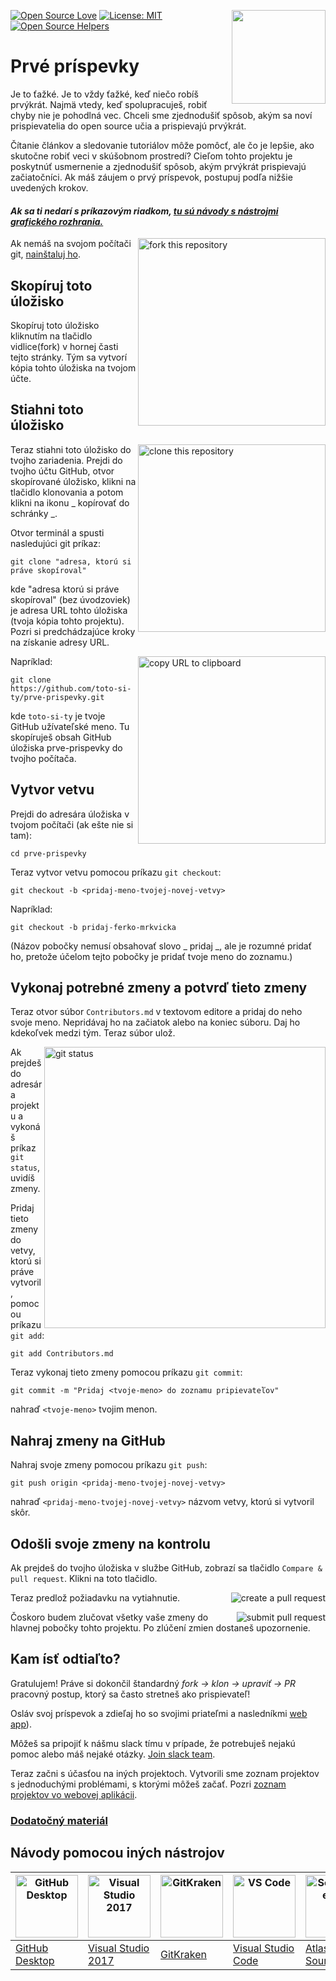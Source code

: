 [![Open Source Love](https://badges.frapsoft.com/os/v1/open-source.svg?v=103)](https://github.com/ellerbrock/open-source-badges/)
[<img align="right" width="150" src="https://firstcontributions.github.io/assets/Readme/join-slack-team.png">](https://join.slack.com/t/firstcontributors/shared_invite/zt-1hg51qkgm-Xc7HxhsiPYNN3ofX2_I8FA)
[![License: MIT](https://img.shields.io/badge/License-MIT-green.svg)](https://opensource.org/licenses/MIT)
[![Open Source Helpers](https://www.codetriage.com/roshanjossey/first-contributions/badges/users.svg)](https://www.codetriage.com/roshanjossey/first-contributions)

# Prvé príspevky

Je to ťažké. Je to vždy ťažké, keď niečo robíš prvýkrát. Najmä vtedy, keď spolupracuješ, robiť chyby nie je pohodlná vec. Chceli sme zjednodušiť spôsob, akým sa noví prispievatelia do open source učia a prispievajú prvýkrát.

Čítanie článkov a sledovanie tutoriálov môže pomôcť, ale čo je lepšie, ako skutočne robiť veci v skúšobnom prostredí? Cieľom tohto projektu je poskytnúť usmernenie a zjednodušiť spôsob, akým prvýkrát prispievajú začiatočníci. Ak máš záujem o prvý príspevok, postupuj podľa nižšie uvedených krokov.

#### _Ak sa ti nedarí s príkazovým riadkom, [tu sú návody s nástrojmi grafického rozhrania.](#návody-pomocou-iných-nástrojov)_

<img align="right" width="300" src="https://firstcontributions.github.io/assets/Readme/fork.png" alt="fork this repository" />

Ak nemáš na svojom počítači git, [nainštaluj ho](https://help.github.com/articles/set-up-git/).

## Skopíruj toto úložisko

Skopíruj toto úložisko kliknutím na tlačidlo vidlice(fork) v hornej časti tejto stránky.
Tým sa vytvorí kópia tohto úložiska na tvojom účte.

## Stiahni toto úložisko

<img align="right" width="300" src="https://firstcontributions.github.io/assets/Readme/clone.png" alt="clone this repository" />

Teraz stiahni toto úložisko do tvojho zariadenia. Prejdi do tvojho účtu GitHub, otvor skopírované úložisko, klikni na tlačidlo klonovania a potom klikni na ikonu _ kopírovať do schránky _.

Otvor terminál a spusti nasledujúci git príkaz:

```
git clone "adresa, ktorú si práve skopíroval"
```

kde "adresa ktorú si práve skopíroval" (bez úvodzoviek) je adresa URL tohto úložiska (tvoja kópia tohto projektu). Pozri si predchádzajúce kroky na získanie adresy URL.

<img align="right" width="300" src="https://firstcontributions.github.io/assets/Readme/copy-to-clipboard.png" alt="copy URL to clipboard" />

Napríklad:

```
git clone https://github.com/toto-si-ty/prve-prispevky.git
```

kde `toto-si-ty` je tvoje GitHub užívateľské meno. Tu skopíruješ obsah GitHub úložiska prve-prispevky do tvojho počítača.

## Vytvor vetvu

Prejdi do adresára úložiska v tvojom počítači (ak ešte nie si tam):

```
cd prve-prispevky
```

Teraz vytvor vetvu pomocou príkazu `git checkout`:

```
git checkout -b <pridaj-meno-tvojej-novej-vetvy>
```

Napríklad:

```
git checkout -b pridaj-ferko-mrkvicka
```

(Názov pobočky nemusí obsahovať slovo _ pridaj _, ale je rozumné pridať ho, pretože účelom tejto pobočky je pridať tvoje meno do zoznamu.)

## Vykonaj potrebné zmeny a potvrď tieto zmeny

Teraz otvor súbor `Contributors.md` v textovom editore a pridaj do neho svoje meno. Nepridávaj ho na začiatok alebo na koniec súboru. Daj ho kdekoľvek medzi tým. Teraz súbor ulož.

<img align="right" width="450" src="https://firstcontributions.github.io/assets/Readme/git-status.png" alt="git status" />

Ak prejdeš do adresára projektu a vykonáš príkaz `git status`, uvidíš zmeny.

Pridaj tieto zmeny do vetvy, ktorú si práve vytvoril, pomocou príkazu `git add`:

```
git add Contributors.md
```

Teraz vykonaj tieto zmeny pomocou príkazu `git commit`:

```
git commit -m "Pridaj <tvoje-meno> do zoznamu pripievateľov"
```

nahraď `<tvoje-meno>` tvojim menon.

## Nahraj zmeny na GitHub

Nahraj svoje zmeny pomocou príkazu `git push`:

```
git push origin <pridaj-meno-tvojej-novej-vetvy>
```

nahraď `<pridaj-meno-tvojej-novej-vetvy>` názvom vetvy, ktorú si vytvoril skôr.

## Odošli svoje zmeny na kontrolu

Ak prejdeš do tvojho úložiska v službe GitHub, zobrazí sa tlačidlo `Compare & pull request`. Klikni na toto tlačidlo.

<img style="float: right;" src="https://firstcontributions.github.io/assets/Readme/compare-and-pull.png" alt="create a pull request" />

Teraz predlož požiadavku na vytiahnutie.

<img style="float: right;" src="https://firstcontributions.github.io/assets/Readme/submit-pull-request.png" alt="submit pull request" />

Čoskoro budem zlučovat všetky vaše zmeny do hlavnej pobočky tohto projektu. Po zlúčení zmien dostaneš upozornenie.

## Kam ísť odtiaľto?

Gratulujem! Práve si dokončil štandardný _fork -> klon -> upraviť -> PR_ pracovný postup, ktorý sa často stretneš ako prispievateľ!

Osláv svoj príspevok a zdieľaj ho so svojimi priateľmi a nasledníkmi [web app](https://firstcontributions.github.io/#social-share)).

Môžeš sa pripojiť k nášmu slack tímu v prípade, že potrebuješ nejakú pomoc alebo máš nejaké otázky. [Join slack team](https://join.slack.com/t/firstcontributors/shared_invite/zt-1hg51qkgm-Xc7HxhsiPYNN3ofX2_I8FA).

Teraz začni s účasťou na iných projektoch. Vytvorili sme zoznam projektov s jednoduchými problémami, s ktorými môžeš začať. Pozri [zoznam projektov vo webovej aplikácii](https://firstcontributions.github.io/#project-list).

### [Dodatočný materiál](../additional-material/git_workflow_scenarios/additional-material.md)

## Návody pomocou iných nástrojov

| <a href="../gui-tool-tutorials/github-desktop-tutorial.md"><img alt="GitHub Desktop" src="https://desktop.github.com/images/desktop-icon.svg" width="100"></a> | <a href="../gui-tool-tutorials/github-windows-vs2017-tutorial.md"><img alt="Visual Studio 2017" src="https://upload.wikimedia.org/wikipedia/commons/c/cd/Visual_Studio_2017_Logo.svg" width="100"></a> | <a href="../gui-tool-tutorials/gitkraken-tutorial.md"><img alt="GitKraken" src="https://firstcontributions.github.io/assets/gui-tool-tutorials/gitkraken-tutorial/gk-icon.png" width="100"></a> | <a href="../gui-tool-tutorials/github-windows-vs-code-tutorial.md"><img alt="VS Code" src="https://upload.wikimedia.org/wikipedia/commons/2/2d/Visual_Studio_Code_1.18_icon.svg" width=100></a> | <a href="../gui-tool-tutorials/sourcetree-macos-tutorial.md"><img alt="Sourcetree App" src="https://wac-cdn.atlassian.com/dam/jcr:81b15cde-be2e-4f4a-8af7-9436f4a1b431/Sourcetree-icon-blue.svg" width=100></a> | <a href="../gui-tool-tutorials/github-windows-intellij-tutorial.md"><img alt="IntelliJ IDEA" src="https://upload.wikimedia.org/wikipedia/commons/thumb/9/9c/IntelliJ_IDEA_Icon.svg/512px-IntelliJ_IDEA_Icon.svg.png" width=100></a> |
| -------------------------------------------------------------------------------------------------------------------------------------------------------------- | ------------------------------------------------------------------------------------------------------------------------------------------------------------------------------------------------------ | ----------------------------------------------------------------------------------------------------------------------------------------------------------------------------------------------- | ----------------------------------------------------------------------------------------------------------------------------------------------------------------------------------------------- | --------------------------------------------------------------------------------------------------------------------------------------------------------------------------------------------------------------- | ----------------------------------------------------------------------------------------------------------------------------------------------------------------------------------------------------------------------------------- |
| [GitHub Desktop](../gui-tool-tutorials/github-desktop-tutorial.md)                                                                                             | [Visual Studio 2017](../gui-tool-tutorials/github-windows-vs2017-tutorial.md)                                                                                                                          | [GitKraken](../gui-tool-tutorials/gitkraken-tutorial.md)                                                                                                                                        | [Visual Studio Code](../gui-tool-tutorials/github-windows-vs-code-tutorial.md)                                                                                                                  | [Atlassian Sourcetree](../gui-tool-tutorials/sourcetree-macos-tutorial.md)                                                                                                                                      | [IntelliJ IDEA](../gui-tool-tutorials/github-windows-intellij-tutorial.md)                                                                                                                                                          |
